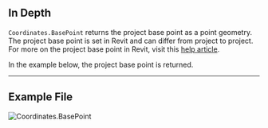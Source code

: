 ## In Depth
`Coordinates.BasePoint` returns the project base point as a point geometry. The project base point is set in Revit and can differ from project to project. For more on the project base point in Revit, visit this [help article](https://help.autodesk.com/view/RVT/2025/ENU/?guid=GUID-30D76259-CC67-4498-B06B-91F7517F9B65).

In the example below, the project base point is returned.

___
## Example File

![Coordinates.BasePoint](./Revit.Elements.Coordinates.BasePoint_img.jpg)
